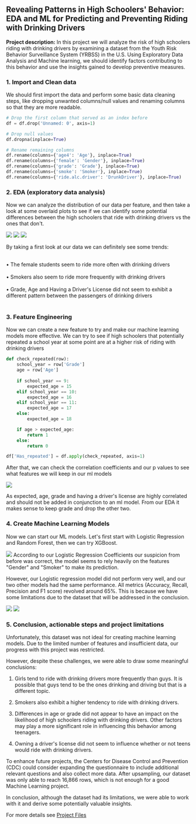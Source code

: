 ## Revealing Patterns in High Schoolers' Behavior: EDA and ML for Predicting and Preventing Riding with Drinking Drivers

**Project description:** In this project we will analyze the risk of high schoolers riding with drinking drivers by examining a dataset from the Youth Risk Behavior Surveillance System (YRBSS) in the U.S. Using Exploratory Data Analysis and Machine learning, we should identify factors contributing to this behavior and use the insights gained to develop preventive measures.

### 1. Import and Clean data 

We should first import the data and perform some basic data cleaning steps, like dropping unwanted columns/null values and renaming columns so that they are more readable. 

```python
# Drop the first column that served as an index before
df = df.drop('Unnamed: 0', axis=1)

# Drop null values
df.dropna(inplace=True)

# Rename remaining columns
df.rename(columns={'age4': 'Age'}, inplace=True)
df.rename(columns={'female': 'Gender'}, inplace=True)
df.rename(columns={'grade': 'Grade'}, inplace=True)
df.rename(columns={'smoke': 'Smoker'}, inplace=True)
df.rename(columns={'ride.alc.driver': 'DrunkDriver'}, inplace=True)
```

### 2. EDA (exploratory data analysis)

Now we can analyze the distribution of our data per feature, and then take a look at some overlaid plots to see if we can identify some potential differences between the high schoolers that ride with drinking drivers vs the ones that don't.

<img src="images/Overlaid.png"/>
<img src="images/OverlaidHistGender.png"/>
<img src="images/OverlaidHistSmoker.png"/>

By taking a first look at our data we can definitely see some trends: <br><br>

• The female students seem to ride more often with drinking drivers <br><br>
• Smokers also seem to ride more frequently with drinking drivers <br><br>
• Grade, Age and Having a Driver's License did not seem to exhibit a different pattern between the passengers of drinking drivers <br><br>


### 3. Feature Engineering

Now we can create a new feature to try and make our machine learning models more effective. We can try to see if high schoolers that potentially repeated a school year at some point are at a higher risk of riding with drinking drivers

```python
def check_repeated(row):
    school_year = row['Grade']
    age = row['Age']
    
    if school_year == 9:
        expected_age = 15
    elif school_year == 10:
        expected_age = 16
    elif school_year == 11:
        expected_age = 17
    else:
        expected_age = 18

    if age > expected_age:
        return 1
    else:
        return 0

df['Has_repeated'] = df.apply(check_repeated, axis=1)
```

After that, we can check the correlation coefficients and our p values to see what features we will keep in our ml models

<img src="images/Correlation.png"/>

As expected, age, grade and having a driver's license are highly correlated and should not be added in conjunction to an ml model. From our EDA it makes sense to keep grade and drop the other two.

### 4. Create Machine Learning Models

Now we can start our ML models. Let's first start with Logistic Regression and Random Forest, then we can try XGBoost.

<img src="images/LRCoeff.png"/>
According to our Logistic Regression Coefficients our suspicion from before was correct, the model seems to rely heavily on the features "Gender" and "Smoker" to make its prediction.

However, our Logistic regression model did not perform very well, and our two other models had the same performance. All metrics (Accuracy, Recall, Precision and F1 score) revolved around 65%. This is because we have some limitations due to the dataset that will be addressed in the conclusion. 

<img src="images/ROC_dd.png"/>
<img src="images/Mectrics_dd.png"/>

### 5. Conclusion, actionable steps and project limitations

Unfortunately, this dataset was not ideal for creating machine learning models. Due to the limited number of features and insufficient data, our progress with this project was restricted.

However, despite these challenges, we were able to draw some meaningful conclusions:

1. Girls tend to ride with drinking drivers more frequently than guys. It is possible that guys tend to be the ones drinking and driving but that is a different topic.

2. Smokers also exhibit a higher tendency to ride with drinking drivers. 

3. Differences in age or grade did not appear to have an impact on the likelihood of high schoolers riding with drinking drivers. Other factors may play a more significant role in influencing this behavior among teenagers.

4. Owning a driver's license did not seem to influence whether or not teens would ride with drinking drivers. 

To enhance future projects, the Centers for Disease Control and Prevention (CDC) could consider expanding the questionnaire to include additional relevant questions and also collect more data. After upsampling, our dataset was only able to reach 16,866 rows, which is not enough for a good Machine Learning project.

In conclusion, although the dataset had its limitations, we were able to work with it and derive some potentially valuable insights.

For more details see <a href="https://github.com/RodolfoAMaranhao/Youth_Riding_W_Drinking_Drivers/blob/main/Riding_with_DD.ipynb">Project Files</a> 

